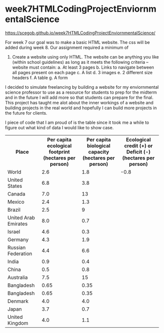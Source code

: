 # week7HTMLCodingProjectEnviornmentalScience

https://scegob.github.io/week7HTMLCodingProjectEnviornmentalScience/

For week 7 our goal was to make a basic HTML website. The css will be added during week 8. Our assignment required a minimum of 

1.	Create a website using only HTML. The website can be anything you like (within school guidelines) as long as it meets the following criteria – website must contain:
a.	At least 3 pages
b.	Links to navigate between all pages present on each page
c.	A list
d.	3 images
e.	2 different size headers
f.	A table
g.	A form

I decided to simulate freelancing by building a website for my enviornmental science professor to use as a resource for students to prep for the midterm and in the future I will add more so that students can prepare for the final.
This project has taught me alot about the inner workings of a website and building projects in the real world and hopefully I can build more projects in the future for clients.

I piece of code that I am proud of is the table since it took me a while to figure out what kind of data I would like to show case.

<table>
            <tr>
              <th>Place</th>
              <th>Per capita ecological footprint (hectares per person)</th>
              <th>Per capita biological capacity (hectares per person)</th>
              <th>Ecological credit (+) or Deficit (-) (hectares per person)</th>
            </tr>
            <tr>
              <td>World</td>
              <td>2.6</td>
              <td>1.8</td>
              <td>-0.8</td>
            </tr>
            <tr>
              <td>United States</td>
              <td>6.8</td>
              <td>3.8</td>
            </tr>
            <tr>
              <td>Canada</td>
              <td>7.0</td>
              <td>13</td>
            </tr>
            <tr>
              <td>Mexico</td>
              <td>2.4</td>
              <td>1.3</td>
            </tr>
            <tr>
              <td>Brazil</td>
              <td>2.5</td>
              <td>9</td>
            </tr>
            <tr>
              <td>United Arab Emirates</td>
              <td>8.0</td>
              <td>0.7</td>
            </tr>
            <tr>
              <td>Israel</td>
              <td>4.6</td>
              <td>0.3</td>
            </tr>
            <tr>
              <td>Germany</td>
              <td>4.3</td>
              <td>1.9</td>
            </tr>
            <tr>
              <td>Russian Federation</td>
              <td>4.4</td>
              <td>6.6</td>
            </tr>
            <tr>
              <td>India</td>
              <td>0.9</td>
              <td>0.4</td>
            </tr>
            <tr>
              <td>China</td>
              <td>0.5</td>
              <td>0.8</td>
            </tr>
            <tr>
              <td>Australia</td>
              <td>7.5</td>
              <td>15</td>
            </tr>
            <tr>
              <td>Bangladesh</td>
              <td>0.65</td>
              <td>0.35</td>
            </tr>
            <tr>
              <td>Bangladesh</td>
              <td>0.65</td>
              <td>0.35</td>
            </tr>
            <tr>
              <td>Denmark</td>
              <td>4.0</td>
              <td>4.0</td>
            </tr>
            <tr>
              <td>Japan</td>
              <td>3.7</td>
              <td>0.7</td>
            </tr>
            <tr>
              <td>United Kingdom</td>
              <td>4.0</td>
              <td>1.1</td>
            </tr>
          </table>
